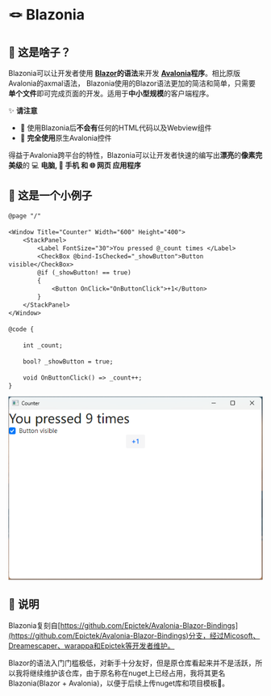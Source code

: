 # 🪢 Blazonia


## 🤔 这是啥子？

Blazonia可以让开发者使用 **<a href="https://dotnet.microsoft.com/en-us/apps/aspnet/web-apps/blazor">Blazor</a>的语法**来开发 **<a href="https://avaloniaui.net/">Avalonia</a>程序**。相比原版Avalonia的axmal语法， Blazonia使用的Blazor语法更加的简洁和简单，只需要**单个文件**即可完成页面的开发。适用于**中小型规模**的客户端程序。

✨ **请注意**
- 🚫 使用Blazonia后**不会有**任何的HTML代码以及Webview组件
- 🤩 **完全使用**原生Avalonia控件

得益于Avalonia跨平台的特性，Blazonia可以让开发者快速的编写出**漂亮**的**像素完美级**的 💻 **电脑, 📱 手机 和 🌐 网页 应用程序**


## 🌰 这是一个小例子


```razor
@page "/"

<Window Title="Counter" Width="600" Height="400">
    <StackPanel>
        <Label FontSize="30">You pressed @_count times </Label>
        <CheckBox @bind-IsChecked="_showButton">Button visible</CheckBox>
        @if (_showButton! == true)
        {
            <Button OnClick="OnButtonClick">+1</Button>
        }
    </StackPanel>
</Window>

@code {

    int _count;
    
    bool? _showButton = true;
    
    void OnButtonClick() => _count++;
}
```

![Counter](/images/Blazonia.png "Counter")


## 📄 说明

Blazonia复刻自[https://github.com/Epictek/Avalonia-Blazor-Bindings](https://github.com/Epictek/Avalonia-Blazor-Bindings)分支，经过Micosoft、Dreamescaper、warappa和Epictek等开发者维护。

Blazor的语法入门门槛极低，对新手十分友好，但是原仓库看起来并不是活跃，所以我将继续维护该仓库，由于原名称在nuget上已经占用，我将其更名Blazonia(Blazor + Avalonia)，以便于后续上传nuget库和项目模板🙂。